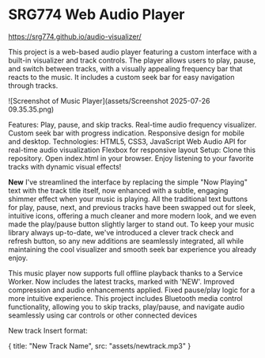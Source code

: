 # SRG774 Web Audio Player

https://srg774.github.io/audio-visualizer/

This project is a web-based audio player featuring a custom interface with a built-in visualizer and track controls. The player allows users to play, pause, and switch between tracks, with a visually appealing frequency bar that reacts to the music. It includes a custom seek bar for easy navigation through tracks.

![Screenshot of Music Player](assets/Screenshot 2025-07-26 09.35.35.png)

Features:
Play, pause, and skip tracks.
Real-time audio frequency visualizer.
Custom seek bar with progress indication.
Responsive design for mobile and desktop.
Technologies:
HTML5, CSS3, JavaScript
Web Audio API for real-time audio visualization
Flexbox for responsive layout
Setup:
Clone this repository.
Open index.html in your browser.
Enjoy listening to your favorite tracks with dynamic visual effects!

**New**
I've streamlined the interface by replacing the simple "Now Playing" text with the track title itself, now enhanced with a subtle, engaging shimmer effect when your music is playing. All the traditional text buttons for play, pause, next, and previous tracks have been swapped out for sleek, intuitive icons, offering a much cleaner and more modern look, and we even made the play/pause button slightly larger to stand out. To keep your music library always up-to-date, we've introduced a clever track check and refresh button, so any new additions are seamlessly integrated, all while maintaining the cool visualizer and smooth seek bar experience you already enjoy.

This music player now supports full offline playback thanks to a Service Worker.
Now includes the latest tracks, marked with 'NEW'. Improved compression and audio enhancements applied. Fixed pause/play logic for a more intuitive experience.
This project includes Bluetooth media control functionality, allowing you to skip tracks, play/pause, and navigate audio seamlessly using car controls or other connected devices


New track Insert format: 

{ title: "New Track Name", src: "assets/newtrack.mp3" }
